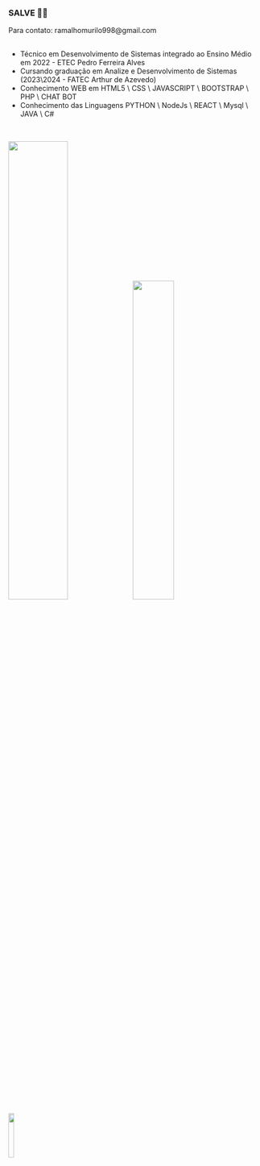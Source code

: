 ### SALVE 🗿🍷
<p>Para contato: ramalhomurilo998@gmail.com</p>

##

- Técnico em Desenvolvimento de Sistemas integrado ao Ensino Médio em 2022 - ETEC Pedro Ferreira Alves
- Cursando graduação em Analize e Desenvolvimento de Sistemas (2023\2024 - FATEC Arthur de Azevedo)
- Conhecimento WEB em HTML5 \ CSS \ JAVASCRIPT \ BOOTSTRAP \ PHP \ CHAT BOT
- Conhecimento das Linguagens PYTHON \ NodeJs \ REACT \ Mysql \ JAVA \ C#

##

<div>
<br>
  <img width="48.3%" src="https://github-readme-stats.vercel.app/api?username=murilo-ramalho&show_icons=true&count_private=true&theme=transparent">
  <img width="40.3%" src="https://github-readme-stats.vercel.app/api/top-langs/?username=murilo-ramalho&layout=compact&theme=transparent">
</div>

##

<br>
<div>
  <a href="https://br.linkedin.com/in/murilo-ramalho-da-mata-b162a3226"><img width="15%" src="https://img.shields.io/badge/LinkedIn-0077B5?style=for-the-badge&logo=linkedin&logoColor=white"></a>
</div>
